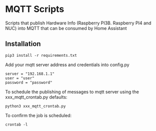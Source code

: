 # MQTT Scripts
Scripts that publish Hardware Info (Raspberry PI3B. Raspberry PI4 and NUC) into MQTT that can be consumed by Home Assistant

Installation
------------
    pip3 install -r requirements.txt

Add your mqtt server address and credentials into config.py

    server = "192.168.1.1"
    user = "user"
    password = "password"

To schedule the publishing of messages to mqtt server using the xxx_mqtt_crontab.py defaults:

    python3 xxx_mqtt_crontab.py

To confirm the job is scheduled:

    crontab -l





